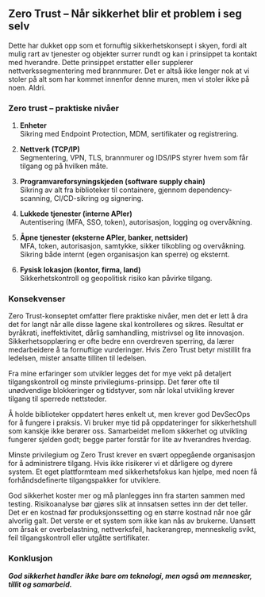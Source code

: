 ## Zero Trust – Når sikkerhet blir et problem i seg selv

Dette har dukket opp som et fornuftig sikkerhetskonsept i skyen, fordi alt mulig rart av tjenester og objekter 
surrer rundt og kan i prinsippet ta kontakt med hverandre.
Dette prinsippet erstatter eller supplerer nettverkssegmentering med brannmurer.
Det er altså ikke lenger nok at vi stoler på alt som har kommet innenfor denne muren,
men vi stoler ikke på noen. Aldri.

### Zero trust – praktiske nivåer

1. **Enheter**  
   Sikring med Endpoint Protection, MDM, sertifikater og registrering.

2. **Nettverk (TCP/IP)**  
   Segmentering, VPN, TLS, brannmurer og IDS/IPS styrer hvem som får tilgang og på hvilken måte.

3. **Programvareforsyningskjeden (software supply chain)**  
   Sikring av alt fra biblioteker til containere, gjennom dependency-scanning, CI/CD-sikring og signering.

4. **Lukkede tjenester (interne APIer)**  
   Autentisering (MFA, SSO, token), autorisasjon, logging og overvåkning.

5. **Åpne tjenester (eksterne APIer, banker, nettsider)**  
   MFA, token, autorisasjon, samtykke, sikker tilkobling og overvåkning. Sikring både internt (egen organisasjon kan sperre) og eksternt.

6. **Fysisk lokasjon (kontor, firma, land)**  
   Sikkerhetskontroll og geopolitisk risiko kan påvirke tilgang.

### Konsekvenser

Zero Trust-konseptet omfatter flere praktiske nivåer,
men det er lett å dra det for langt når alle disse lagene skal kontrolleres og sikres.
Resultat er byråkrati, ineffektivitet, dårlig samhandling, mistrivsel og lite innovasjon.
Sikkerhetsopplæring er ofte bedre enn overdreven sperring, da lærer medarbeidere å ta fornuftige vurderinger.
Hvis Zero Trust betyr mistillit fra ledelsen, mister ansatte tilliten til ledelsen.  

Fra mine erfaringer som utvikler legges det for mye vekt på detaljert tilgangskontroll og minste privilegiums-prinsipp.
Det fører ofte til unødvendige blokkeringer og tidstyver, som når lokal utvikling krever tilgang til sperrede nettsteder.  

Å holde biblioteker oppdatert høres enkelt ut, men krever god DevSecOps for å fungere i praksis.
Vi bruker mye tid på oppdateringer for sikkerhetshull som kanskje ikke berører oss.
Samarbeidet mellom sikkerhet og utvikling fungerer sjelden godt; begge parter forstår for lite av hverandres hverdag.  

Minste privilegium og Zero Trust krever en svært oppegående organisasjon for å administrere tilgang.
Hvis ikke risikerer vi et dårligere og dyrere system.
Et eget plattformteam med sikkerhetsfokus kan hjelpe, med noen få forhåndsdefinerte tilgangspakker for utviklere.  

God sikkerhet koster mer og må planlegges inn fra starten sammen med testing.
Risikoanalyse bør gjøres slik at innsatsen settes inn der det teller.
Det er en kostnad før produksjonssetting og en større kostnad når noe går alvorlig galt.
Det verste er et system som ikke kan nås av brukerne.
Uansett om årsak er overbelastning, nettverksfeil, hackerangrep, menneskelig svikt, feil tilgangskontroll eller utgåtte sertifikater.  

### Konklusjon

***God sikkerhet handler ikke bare om teknologi, men også om mennesker, tillit og samarbeid.***



